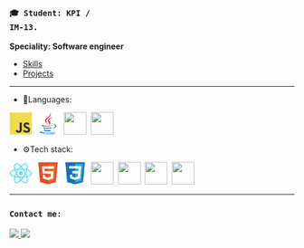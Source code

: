 ### <code>🎓 Student: KPI / IM-13.</code>
**Speciality: Software engineer**<br> 
- [Skills](SKILLS.md)
- [Projects](PROJECTS.md)
---
- 📌Languages:
  
 <div>
 <img src="https://github.com/devicons/devicon/blob/master/icons/javascript/javascript-original.svg" title="JavaScript" alt="JavaScript" width="40" height="40"/>&nbsp;
 <img src="https://github.com/devicons/devicon/blob/master/icons/java/java-original.svg" title="Java" alt="Java" width="40" height="40"/>&nbsp;
 <img src="https://cdn.jsdelivr.net/gh/devicons/devicon/icons/cplusplus/cplusplus-original.svg" width="40" height="40"/>&nbsp;
 <img src="https://cdn.jsdelivr.net/gh/devicons/devicon/icons/c/c-original.svg" width="40" height="40"/>&nbsp;       
 </div>
 
- ⚙️Tech stack:
  
 <div>
 <img src="https://github.com/devicons/devicon/blob/master/icons/react/react-original.svg" title="React" alt="React"  width="40" height="40"/>&nbsp;
 <img src="https://github.com/devicons/devicon/blob/master/icons/html5/html5-original.svg" title="HTML5" alt="HTML" width="40" height="40"/>&nbsp;
 <img src="https://github.com/devicons/devicon/blob/master/icons/css3/css3-original.svg"  title="CSS3" alt="CSS" width="40" height="40"/>&nbsp;
 <img src="https://cdn.jsdelivr.net/gh/devicons/devicon/icons/git/git-original.svg" width="40" height="40"/>&nbsp;
 <img src="https://cdn.jsdelivr.net/gh/devicons/devicon/icons/docker/docker-plain.svg" width="40" height="40"/>&nbsp;
 <img src="https://cdn.jsdelivr.net/gh/devicons/devicon/icons/jest/jest-plain.svg" width="40" height="40"/>&nbsp;
 <img src="https://cdn.jsdelivr.net/gh/devicons/devicon/icons/mongodb/mongodb-original.svg" width="40" height="40"/>&nbsp;     
 </div>
    
---
### <code>**Contact me:**</code>
<div id=badges>
  <a href='https://t.me/mmart122'>
<img src=https://img.shields.io/badge/Telegram-blue?logo=telegram&logoColor=white>
  </a>
  <a href='mailto:mmartyniuk004@gmail.com'>
<img src=https://img.shields.io/badge/Gmail-white?logo=gmail&logoColor=red>
  </a>
</div>


